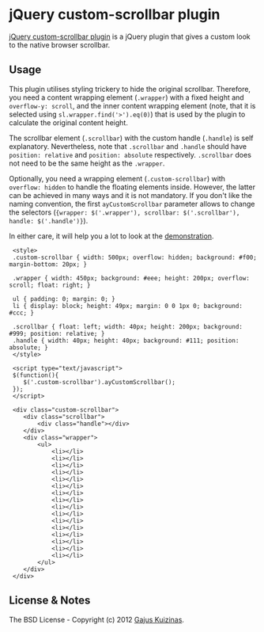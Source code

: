 # jQuery custom-scrollbar plugin

[jQuery custom-scrollbar plugin](https://github.com/anuary/ay-custom-scrollbar/) is a jQuery plugin that gives a custom look to the native browser scrollbar.

## Usage

This plugin utilises styling trickery to hide the original scrollbar. Therefore, you need a content wrapping element (`.wrapper`) with a fixed height and `overflow-y: scroll`, and the inner content wrapping element (note, that it is selected using `sl.wrapper.find('>').eq(0)`) that is used by the plugin to calculate the original content height.

The scrollbar element (`.scrollbar`) with the custom handle (`.handle`) is self explanatory. Nevertheless, note that `.scrollbar` and `.handle` should have `position: relative` and `position: absolute` respectively. `.scrollbar` does not need to be the same height as the `.wrapper`.

Optionally, you need a wrapping element (`.custom-scrollbar`) with `overflow: hidden` to handle the floating elements inside. However, the latter can be achieved in many ways and it is not mandatory. If you don't like the naming convention, the first `ayCustomScrollbar` parameter allows to change the selectors (`{wrapper: $('.wrapper'), scrollbar: $('.scrollbar'), handle: $('.handle')}`).

In either care, it will help you a lot to look at the [demonstration](https://dev.anuary.com/680a3c94-9651-550f-abca-e853613eb9ce/).

     <style>
     .custom-scrollbar { width: 500px; overflow: hidden; background: #f00; margin-bottom: 20px; }

     .wrapper { width: 450px; background: #eee; height: 200px; overflow: scroll; float: right; }

     ul { padding: 0; margin: 0; }
     li { display: block; height: 49px; margin: 0 0 1px 0; background: #ccc; }

     .scrollbar { float: left; width: 40px; height: 200px; background: #999; position: relative; }
     .handle { width: 40px; height: 40px; background: #111; position: absolute; }
     </style>

     <script type="text/javascript">
     $(function(){
     	$('.custom-scrollbar').ayCustomScrollbar();
     });
     </script>
     
     <div class="custom-scrollbar">
     	<div class="scrollbar">
     		<div class="handle"></div>
     	</div>
     	<div class="wrapper">
     		<ul>
     			<li></li>
     			<li></li>
     			<li></li>
     			<li></li>
     			<li></li>
     			<li></li>
     			<li></li>
     			<li></li>
     			<li></li>
     			<li></li>
     			<li></li>
     			<li></li>
     			<li></li>
     			<li></li>
     			<li></li>
     			<li></li>	
     		</ul>
     	</div>
     </div>

## License & Notes

The BSD License - Copyright (c) 2012 [Gajus Kuizinas](http://anuary.com/gajus).